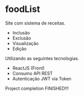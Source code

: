 # foodList

Site com sistema de receitas.

- Inclusão
- Exclusão
- Visualização
- Edição

Utilizando as seguintes tecnologias.

- ReactJS (Front)
- Consumo API REST
- Autenticação JWT via Token


Project completion
FINISHED!!!
